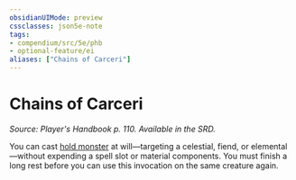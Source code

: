 ```yaml
---
obsidianUIMode: preview
cssclasses: json5e-note
tags:
- compendium/src/5e/phb
- optional-feature/ei
aliases: ["Chains of Carceri"]
---
```

# Chains of Carceri
*Source: Player's Handbook p. 110. Available in the SRD.* 

You can cast [hold monster](../../spells/hold-monster.md#) at will—targeting a celestial, fiend, or elemental—without expending a spell slot or material components. You must finish a long rest before you can use this invocation on the same creature again.